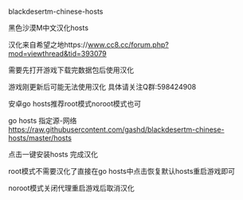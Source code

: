 blackdesertm-chinese-hosts

黑色沙漠M中文汉化hosts

汉化来自希望之地https://www.cc8.cc/forum.php?mod=viewthread&tid=393079

需要先打开游戏下载完数据包后使用汉化

游戏刚更新后可能无法使用汉化 具体请关注Q群:598424908

安卓go hosts推荐root模式noroot模式也可

go hosts 指定源-网络 https://raw.githubusercontent.com/gashd/blackdesertm-chinese-hosts/master/hosts

点击一键安装hosts 完成汉化

root模式不需要汉化了直接在go hosts中点击恢复默认hosts重启游戏即可

noroot模式关闭代理重启游戏后取消汉化
